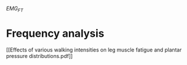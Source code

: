 $EMG_{FT}$
# Frequency analysis
[[Effects of various walking intensities
on leg muscle fatigue and plantar pressure
distributions.pdf]]